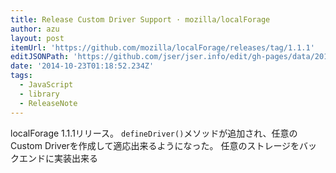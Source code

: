```yaml
---
title: Release Custom Driver Support · mozilla/localForage
author: azu
layout: post
itemUrl: 'https://github.com/mozilla/localForage/releases/tag/1.1.1'
editJSONPath: 'https://github.com/jser/jser.info/edit/gh-pages/data/2014/10/index.json'
date: '2014-10-23T01:18:52.234Z'
tags:
  - JavaScript
  - library
  - ReleaseNote
---
```

localForage 1.1.1リリース。
`defineDriver()`メソッドが追加され、任意のCustom Driverを作成して適応出来るようになった。
任意のストレージをバックエンドに実装出来る
